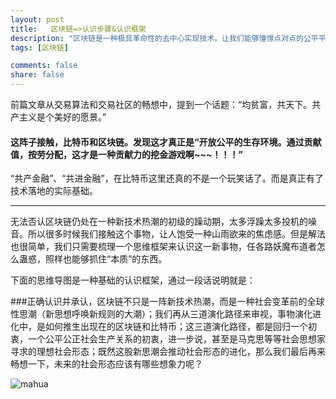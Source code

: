 ```yaml
---
layout: post
title:   区块链=>认识步骤&认识框架
description: "区块链是一种极具革命性的去中心实现技术。让我们能够憧憬点对点的公平平等的社会生产关系。"
tags: [区块链]

comments: false
share: false
---
```



前篇文章从交易算法和交易社区的畅想中，提到一个话题：“均贫富，共天下。共产主义是个美好的愿景。”

#### 这阵子接触，比特币和区块链。发现这才真正是“开放公平的生存环境。通过贡献值，按劳分配，这才是一种贡献力的挖金游戏啊~~~！！！”


 “共产金融”、“共进金融”，在比特币这里还真的不是一个玩笑话了。而是真正有了技术落地的实际基础。
 
 ---

 无法否认区块链仍处在一种新技术热潮的初级的躁动期，太多浮躁太多投机的噪音。所以很多时候我们接触这个事物，让人饱受一种山雨欲来的焦虑感。但是解法也很简单，我们只需要梳理一个思维框架来认识这一新事物，任各路妖魔布道者怎么蛊惑，照样也能够抓住“本质”的东西。

 下面的思维导图是一种基础的认识框架，通过一段话说明就是：

###正确认识并承认，区块链不只是一阵新技术热潮，而是一种社会变革前的全球性思潮（新思想呼唤新规则的大潮）；我们再从三道演化路径来审视，事物演化进化中，是如何推生出现在的区块链和比特币；这三道演化路径，都是回归一个初衷，一个公平公正社会生产关系的初衷，进一步说，甚至是马克思等等社会思想家寻求的理想社会形态；既然这股新思潮会推动社会形态的进化，那么我们最后再来畅想一下，未来的社会形态应该有哪些想象力呢？


![mahua](http://b-egs-studio-images.oss-cn-shenzhen.aliyuncs.com/blog-snippet/%E5%8C%BA%E5%9D%97%E9%93%BE%E8%AE%A4%E8%AF%86%E6%AD%A5%E9%AA%A4.png)




